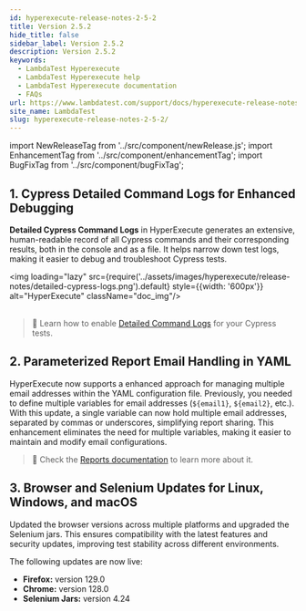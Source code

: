 ```yaml
---
id: hyperexecute-release-notes-2-5-2
title: Version 2.5.2
hide_title: false
sidebar_label: Version 2.5.2
description: Version 2.5.2
keywords:
  - LambdaTest Hyperexecute
  - LambdaTest Hyperexecute help
  - LambdaTest Hyperexecute documentation
  - FAQs
url: https://www.lambdatest.com/support/docs/hyperexecute-release-notes-2-5-2/
site_name: LambdaTest
slug: hyperexecute-release-notes-2-5-2/
---
```


import NewReleaseTag from '../src/component/newRelease.js';
import EnhancementTag from '../src/component/enhancementTag';
import BugFixTag from '../src/component/bugFixTag';

<script type="application/ld+json"
      dangerouslySetInnerHTML={{ __html: JSON.stringify({
       "@context": "https://schema.org",
        "@type": "BreadcrumbList",
        "itemListElement": [{
          "@type": "ListItem",
          "position": 1,
          "name": "Home",
          "item": "https://www.lambdatest.com"
        },{
          "@type": "ListItem",
          "position": 2,
          "name": "Support",
          "item": "https://www.lambdatest.com/support/docs/"
        },{
          "@type": "ListItem",
          "position": 3,
          "name": "Version",
          "item": "https://www.lambdatest.com/support/docs/hyperexecute-release-notes-2-5-2/"
        }]
      })
    }}
></script>

## 1. Cypress Detailed Command Logs for Enhanced Debugging <NewReleaseTag value="New Release" /> 
**Detailed Cypress Command Logs** in HyperExecute generates an extensive, human-readable record of all Cypress commands and their corresponding results, both in the console and as a file. It helps narrow down test logs, making it easier to debug and troubleshoot Cypress tests.

<img loading="lazy" src={require('../assets/images/hyperexecute/release-notes/detailed-cypress-logs.png').default} style={{width: '600px'}}  alt="HyperExecute" className="doc_img"/> <br /><br />

> 📕 Learn how to enable [Detailed Command Logs](https://www.lambdatest.com/support/docs/cypress-detailed-command-logs/) for your Cypress tests.

## 2. Parameterized Report Email Handling in YAML <EnhancementTag value="Enhancement" /> 
HyperExecute now supports a enhanced approach for managing multiple email addresses within the YAML configuration file. Previously, you needed to define multiple variables for email addresses (`${email1}`, `${email2}`, etc.). With this update, a single variable can now hold multiple email addresses, separated by commas or underscores, simplifying report sharing. This enhancement eliminates the need for multiple variables, making it easier to maintain and modify email configurations.

> 📕 Check the [Reports documentation](https://www.lambdatest.com/support/docs/hyperexecute-email-reports/#how-to-dynamically-set-your-email-address) to learn more about it.

## 3. Browser and Selenium Updates for Linux, Windows, and macOS <NewReleaseTag value="New Release" /> 
Updated the browser versions across multiple platforms and upgraded the Selenium jars. This ensures compatibility with the latest features and security updates, improving test stability across different environments.

The following updates are now live:

- **Firefox:** version 129.0
- **Chrome:** version 128.0
- **Selenium Jars:** version 4.24